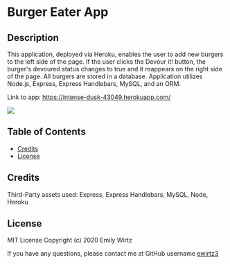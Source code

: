 # Burger Eater App

## Description

This application, deployed via Heroku, enables the user to add new burgers to the left side of the page. If the user clicks the Devour it! button, the burger's devoured status changes to true and it reappears on the right side of the page. All burgers are stored in a database. Application utilizes Node.js, Express, Express Handlebars, MySQL, and an ORM.

Link to app: https://intense-dusk-43049.herokuapp.com/

<img src="https://img.shields.io/github/last-commit/ewirtz3/burger?style=for-the-badge"/>

## Table of Contents

- [Credits](#credits)
- [License](#license)

## Credits

Third-Party assets used: Express, Express Handlebars, MySQL, Node, Heroku

## License

MIT License
Copyright (c) 2020 Emily Wirtz

If you have any questions, please contact me at GitHub username <a href="https://github.com/ewirtz3">ewirtz3</a>
